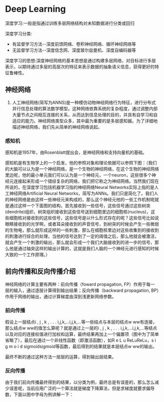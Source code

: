 # Deep Learning



深度学习:一般是指通过训练多层网络结构对未知数据进行分类或回归

深度学习分类:

+ 有监督学习方法--深度前馈网络、卷积神经网络、循环神经网络等
+ 无监督学习方法--深度信念网、深度玻尔兹曼机、深度自编码器等


深度学习的思想:深度神经网络的基本思想是通过构建多层网络，对目标进行多层表示，以期待通过多层的高层次的特征来表示数据的抽象语义信息，获得更好的特征鲁棒性。



## 神经网络

1. 人工神经网络(简写为ANNS)是一种模仿动物神经网络行为特征，进行分布式并行信息处理的算法数学模型。这种网络依靠系统的复杂程度，通过调整内部大量节点之间相互连接的关系，从而达到信息处理的目的，并具有自学习和自适应的能力。神经网络类型众多，其中最为重要的是多层感知器。为了详细地描述神经网络，我们先从简单的神经网络说起。

### 感知机

感知机是1957年，由Rosenblatt提出会，是神经网络和支持向量机的基础。

感知机是有生物学上的一个启发，他的参照对象和理论依据可以参照下图：（我们的大脑可以认为是一个神经网络，是一个生物的神经网络，在这个生物的神经网络里边呢，他的最小单元我们可以认为是一个神经元，一个neuron，这些很多个神经元连接起来形成一个错综复杂的网络，我们把它称之为神经网络。当然我们现在所说的，在深度学习包括机器学习指的神经网络Neural Networks实际上指的是人工神经网络Artificial Neural Networks，简写为ANNs。我们只是简化了。我们人的神经网络是由这样一些神经元来构成的，那么这个神经元他的一些工作机制呢就是通过这样一个下面图的结构，首先接收到一些信号，这些信号通过这些树突(dendrite)组织，树突组织接收到这些信号送到细胞里边的细胞核(nucleus)，这些细胞核对接收到的这些信号，这些信号是以什么形式存在的呢？这些信号比如说眼睛接收到的光学啊，或者耳朵接收到的声音信号，到树突的时候会产生一些微弱的生物电，那么就形成这样的一些刺激，那么在细胞核里边对这些收集到的接收到的刺激进行综合的处理，当他的信号达到了一定的阈值之后，那么他就会被激活，就会产生一个刺激的输出，那么就会形成一个我们大脑接收到的进一步的信号，那么他是通过轴突这样的输出计算的，这就是我们人脑的一个神经元进行感知的时候大致的一个工作原理。）


## 前向传播和反向传播介绍

神经网络的计算主要有两种：前向传播（foward propagation, FP）作用于每一层的输入，通过逐层计算得到输出结果；反向传播（backward propagation, BP）作用于网络的输出，通过计算梯度由深到浅更新网络参数。

### 前向传播


假设上一层结点i , j , k , . . . i,j,k,...i,j,k,...等一些结点与本层的结点w ww有连接，那么结点w ww的值怎么算呢？就是通过上一层的i , j , k , . . . i,j,k,...i,j,k,...等结点以及对应的连接权值进行加权和运算，最终结果再加上一个偏置项（图中为了简单省略了），最后在通过一个非线性函数（即激活函数），如R e L u ReLuReLu，s i g m o i d sigmoidsigmoid等函数，最后得到的结果就是本层结点w ww的输出。

最终不断的通过这种方法一层层的运算，得到输出层结果。


### 反向传播


由于我们前向传播最终得到的结果，以分类为例，最终总是有误差的，那么怎么减少误差呢，当前应用广泛的一个算法就是梯度下降算法，但是求梯度就要求偏导数，下面以图中字母为例讲解一下：
                                                                                                                                                                                                              